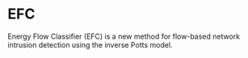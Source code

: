 # EFC

Energy Flow Classifier (EFC) is a new method for flow-based network intrusion detection using the inverse Potts model.
